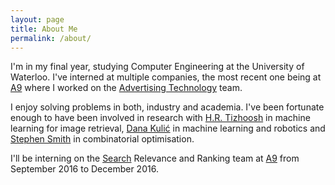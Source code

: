 ```yaml
---
layout: page
title: About Me
permalink: /about/
---
```


I'm in my final year, studying Computer Engineering at the University of Waterloo. I've interned at multiple companies, the most recent one being at [A9](https://www.a9.com/) where I worked on the [Advertising Technology](http://a9.com/whatwedo/advertising/) team.

I enjoy solving problems in both, industry and academia. I've been fortunate enough to have been involved in research with [H.R. Tizhoosh](http://tizhoosh.uwaterloo.ca/) in machine learning for image retrieval, [Dana Kulić](https://ece.uwaterloo.ca/~dkulic/people-dana.html) in machine learning and robotics and [Stephen Smith](https://ece.uwaterloo.ca/~sl2smith/) in combinatorial optimisation.

I'll be interning on the [Search](https://a9.com/whatwedo/product-search/) Relevance and Ranking team at [A9](https://www.a9.com/) from September 2016 to December 2016.
